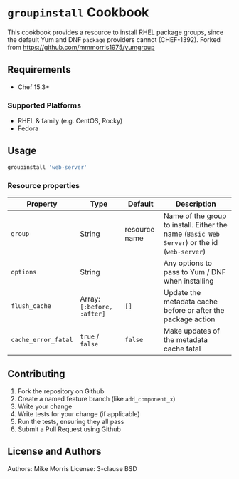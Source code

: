 # `groupinstall` Cookbook

This cookbook provides a resource to install RHEL package groups, since the default Yum and DNF `package` providers cannot (CHEF-1392).
Forked from https://github.com/mmmorris1975/yumgroup

## Requirements

- Chef 15.3+

### Supported Platforms

- RHEL & family (e.g. CentOS, Rocky)
- Fedora

## Usage

```ruby
groupinstall 'web-server'
```

### Resource properties

| Property            | Type                       | Default       | Description                                                                                 |
| ------------------- | -------------------------- | ------------- | ------------------------------------------------------------------------------------------- |
| `group`             | String                     | resource name | Name of the group to install. Either the name (`Basic Web Server`) or the id (`web-server`) |
| `options`           | String                     |               | Any options to pass to Yum / DNF when installing                                            |
| `flush_cache`       | Array: `[:before, :after]` | `[]`          | Update the metadata cache before or after the package action                                |
| `cache_error_fatal` | `true` / `false`           | `false`       | Make updates of the metadata cache fatal                                                    |

## Contributing

1. Fork the repository on Github
2. Create a named feature branch (like `add_component_x`)
3. Write your change
4. Write tests for your change (if applicable)
5. Run the tests, ensuring they all pass
6. Submit a Pull Request using Github

## License and Authors

Authors: Mike Morris
License: 3-clause BSD
